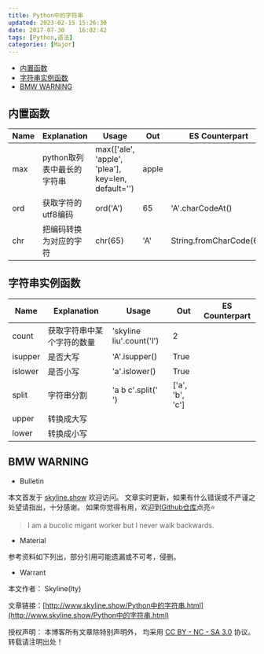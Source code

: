 ```yaml
---
title: Python中的字符串
updated: 2023-02-15	15:26:30
date: 2017-07-30	16:02:42
tags: [Python,语法]
categories: [Major]
---
```

            
            


<!-- @import "[TOC]" {cmd="toc" depthFrom=1 depthTo=6 orderedList=false} -->

<!-- code_chunk_output -->

- [内置函数](#内置函数)
- [字符串实例函数](#字符串实例函数)
- [BMW WARNING](#bmw-warning)

<!-- /code_chunk_output -->

## 内置函数

| Name | Explanation | Usage | Out | ES Counterpart |
| --- | --- | --- | --- | --- |
| max | python取列表中最长的字符串 | max(['ale', 'apple', 'plea'], key=len, default='') | apple |  |
| ord | 获取字符的utf8编码 | ord('A') | 65 | 'A'.charCodeAt() |
| chr | 把编码转换为对应的字符 | chr(65) | 'A' | String.fromCharCode(65) |

## 字符串实例函数
| Name | Explanation | Usage | Out | ES Counterpart |
| --- | --- | --- | --- | --- |
| count | 获取字符串中某个字符的数量 | 'skyline liu'.count('l') | 2 |  |
| isupper | 是否大写 | 'A'.isupper() | True |  |
| islower | 是否小写 | 'a'.islower() | True |  |
| split | 字符串分割 | 'a b c'.split(' ') | ['a', 'b', 'c'] |  |
| upper | 转换成大写 |  |  |  |
| lower | 转换成小写 |  |  |  |

## BMW WARNING
<!--more-->

- Bulletin

本文首发于 [skyline.show](http://www.skyline.show) 欢迎访问。
文章实时更新，如果有什么错误或不严谨之处望请指出，十分感谢。
如果你觉得有用，欢迎到[Github仓库](https://github.com/skylinety/Blog)点亮⭐️


> I am a bucolic migant worker but I never walk backwards.

- Material

参考资料如下列出，部分引用可能遗漏或不可考，侵删。

>  

- Warrant

本文作者： Skyline(lty)

文章链接：[http://www.skyline.show/Python中的字符串.html](http://www.skyline.show/Python中的字符串.html)

授权声明： 本博客所有文章除特别声明外， 均采用 [CC BY - NC - SA 3.0](https://creativecommons.org/licenses/by-nc-sa/3.0/deed.zh) 协议。 转载请注明出处！
